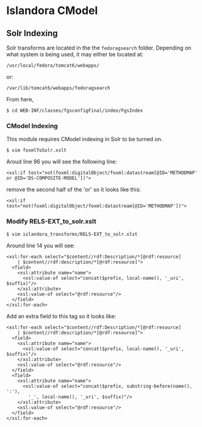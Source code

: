 # Islandora CModel


## Solr Indexing

Solr transforms are located in the the `fedoragsearch` folder. Depending on what system is being
used, it may either be located at:

    /usr/local/fedora/tomcat6/webapps/

or:

    /var/lib/tomcat6/webapps/fedoragsearch

From here,

    $ cd WEB-INF/classes/fgsconfigFinal/index/FgsIndex

### CModel Indexing
This module requires CModel indexing in Solr to be turned on.

    $ vim foxmlToSolr.xslt


Aroud line 96 you will see the following line:

    <xsl:if test="not(foxml:digitalObject/foxml:datastream[@ID='METHODMAP'
    or @ID='DS-COMPOSITE-MODEL'])">

remove the second half of the 'or' so it looks like this:

    <xsl:if test="not(foxml:digitalObject/foxml:datastream[@ID='METHODMAP'])">

### Modify RELS-EXT_to_solr.xslt

    $ vim islandora_transforms/RELS-EXT_to_solr.xlst

Around line 14 you will see:

    <xsl:for-each select="$content//rdf:Description/*[@rdf:resource]
        | $content//rdf:description/*[@rdf:resource]">
      <field>
        <xsl:attribute name="name">
          <xsl:value-of select="concat($prefix, local-name(), '_uri', $suffix)"/>
        </xsl:attribute>
        <xsl:value-of select="@rdf:resource"/>
      </field>
    </xsl:for-each>

Add an extra field to this tag so it looks like:

    <xsl:for-each select="$content//rdf:Description/*[@rdf:resource]
        | $content//rdf:description/*[@rdf:resource]">
      <field>
        <xsl:attribute name="name">
          <xsl:value-of select="concat($prefix, local-name(), '_uri', $suffix)"/>
        </xsl:attribute>
        <xsl:value-of select="@rdf:resource"/>
      </field>
      <field>
        <xsl:attribute name="name">
          <xsl:value-of select="concat($prefix, substring-before(name(), ':'),
            '_', local-name(), '_uri', $suffix)"/>
        </xsl:attribute>
        <xsl:value-of select="@rdf:resource"/>
      </field>
    </xsl:for-each>




